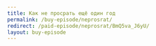 ```yaml
---
title: Как не просрать ещё один год
permalink: /buy-episode/neprosrat/
redirect: /paid-episode/neprosrat/BmQ5va_J6yU/
layout: buy-episode
---
```

